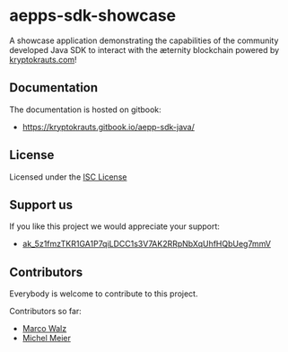 # aepps-sdk-showcase
A showcase application demonstrating the capabilities of the community developed Java SDK to interact with the æternity blockchain powered by [kryptokrauts.com](https://kryptokrauts.com)!

## Documentation
The documentation is hosted on gitbook:
- https://kryptokrauts.gitbook.io/aepp-sdk-java/

## License

Licensed under the [ISC License](LICENSE)

## Support us

If you like this project we would appreciate your support:

- [ak_5z1fmzTKR1GA1P7qiLDCC1s3V7AK2RRpNbXqUhfHQbUeg7mmV](https://explorer.aepps.com/#/account/ak_5z1fmzTKR1GA1P7qiLDCC1s3V7AK2RRpNbXqUhfHQbUeg7mmV)

## Contributors

Everybody is welcome to contribute to this project.

Contributors so far:
- [Marco Walz](https://github.com/marc0olo)
- [Michel Meier](https://github.com/mitch-lbw)